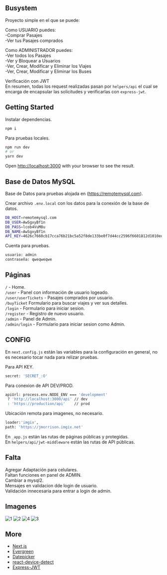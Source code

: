 ## Busystem

Proyecto simple en el que se puede:

Como USUARIO puedes:\
-Comprar Pasajes\
-Ver tus Pasajes comprados

Como ADMINISTRADOR puedes:\
-Ver todos los Pasajes\
-Ver y Bloquear a Usuarios\
-Ver, Crear, Modificar y Eliminar los Viajes\
-Ver, Crear, Modificar y Eliminar los Buses

Verificación con JWT\
En resumen, todas los request realizadas pasan por `helpers/api` el cual se encarga de encapsular las solicitudes y verificarlas con `express-jwt`.

## Getting Started

Instalar dependencias.

```bash
npm i
```

Para pruebas locales.

```bash
npm run dev
# or
yarn dev
```

Open [http://localhost:3000](http://localhost:3000) with your browser to see the result.

## Base de Datos MySQL

Base de Datos para pruebas alojada en (https://remotemysql.com).

Crear archivo `.env.local` con los datos para la conexión de la base de datos.

```bash
DB_HOST=remotemysql.com
DB_USER=AwSgxyBf1n
DB_PASS=lcob4VuM8u
DB_NAME=AwSgxyBf1n
API_KEY=4626c7660cb17cca76b21bc5a52f8de133be0f7d44cc2596f6601812d1010edacf920d0e2a90b75222e4f8e6db9b1710c885d97312f229f97189de2720fce442
```

Cuenta para pruebas.

```bash
usuario: admin
contraseña: qweqweqwe
```

## Páginas

`/` - Home. \
`/user` - Panel con información de usuario logeado.\
`/user/userTickets` - Pasajes comprados por usuario.\
`/buyTicket` Formulario para buscar viajes y ver sus detalles.\
`/login` - Formulario para iniciar sesion.\
`/register` - Registro de nuevo usuario.\
`/admin` - Panel de Admin.\
`/admin/login` - Formulario para iniciar sesion como Admin.

## CONFIG

En `next.config.js` están las variables para la configuración en general, no es necesario tocar nada para relizar pruebas.

Para API KEY.
```bash
secret: 'SECRET_:O'
```

Para conexion de API DEV/PROD.
```bash
apiUrl: process.env.NODE_ENV === 'development'
 ? 'http://localhost:3000/api' // dev
 : 'https://production/api'    // prod
```

Ubicación remota para imagenes, no necesario.
```bash
loader:'imgix',
path: 'https://jmorrison.imgix.net'
```

En `_app.js` están las rutas de páginas públicas y protegidas.\
En `helpers/api/jwt-middleware` están las rutas de API públicas.

## Falta

Agregar Adaptación para celulares.\
Faltan funciones en panel de ADMIN.\
Cambiar a mysql2.\
Mensajes en validacion dde login de usuario.\
Validación innecesaria para entrar a login de admin.

## Imagenes

![1](https://user-images.githubusercontent.com/53408118/165327161-24cd4a27-4175-48ff-a5fd-49915462e6a3.PNG)
![2](https://user-images.githubusercontent.com/53408118/165327253-5f9d02de-ed9d-4983-b069-204521d4f46c.PNG)
![4](https://user-images.githubusercontent.com/53408118/165327279-84e568ba-d634-4a0a-ba62-23330ec9cf46.PNG)
![3](https://user-images.githubusercontent.com/53408118/165328371-503c61ff-238d-4f00-9b89-aecadb4948e5.PNG)


## More

- [Next.js](https://nextjs.org/docs)
- [Evergreen](https://evergreen.segment.com)
- [Datepicker](https://reactdatepicker.com)
- [react-device-detect](https://github.com/duskload/react-device-detect)
- [Express-JWT](https://github.com/auth0/express-jwt)
